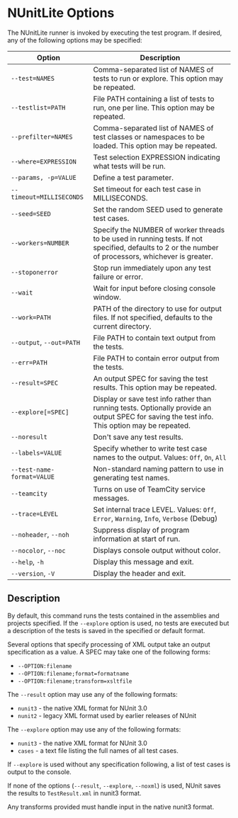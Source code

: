 # NUnitLite Options

The NUnitLite runner is invoked by executing the test program. If desired, any of the following options may be specified:

| Option | Description |
| ------ | ----------- |
| `--test=NAMES` | Comma-separated list of NAMES of tests to run or explore. This option may be repeated. |
| `--testlist=PATH` | File PATH containing a list of tests to run, one per line. This option may be repeated. |
| `--prefilter=NAMES` | Comma-separated list of NAMES of test classes or namespaces to be loaded. This option may be repeated. |
| `--where=EXPRESSION` | Test selection EXPRESSION indicating what tests will be run. |
| `--params, -p=VALUE` | Define a test parameter. |
| `--timeout=MILLISECONDS` | Set timeout for each test case in MILLISECONDS. |
| `--seed=SEED` | Set the random SEED used to generate test cases. |
| `--workers=NUMBER` | Specify the NUMBER of worker threads to be used in running tests. If not specified, defaults to 2 or the number of processors, whichever is greater. |
| `--stoponerror` | Stop run immediately upon any test failure or error. |
| `--wait` | Wait for input before closing console window. |
| `--work=PATH` | PATH of the directory to use for output files. If not specified, defaults to the current directory. |
| `--output`, `--out=PATH` | File PATH to contain text output from the tests. |
| `--err=PATH` | File PATH to contain error output from the tests. |
| `--result=SPEC` | An output SPEC for saving the test results. This option may be repeated. |
| `--explore[=SPEC]` | Display or save test info rather than running tests. Optionally provide an output SPEC for saving the test info. This option may be repeated. |
| `--noresult` | Don't save any test results. |
| `--labels=VALUE` | Specify whether to write test case names to the output. Values: `Off`, `On`, `All` |
| `--test-name-format=VALUE` | Non-standard naming pattern to use in generating test names. |
| `--teamcity` | Turns on use of TeamCity service messages. |
| `--trace=LEVEL` | Set internal trace LEVEL. Values: `Off`, `Error`, `Warning`, `Info`, `Verbose` (Debug) |
| `--noheader`, `--noh` | Suppress display of program information at start of run. |
| `--nocolor`, `--noc` | Displays console output without color. |
| `--help`, `-h` | Display this message and exit. |
| `--version`, `-V` | Display the header and exit. |

## Description

By default, this command runs the tests contained in the
assemblies and projects specified. If the `--explore` option
is used, no tests are executed but a description of the tests
is saved in the specified or default format.

Several options that specify processing of XML output take
an output specification as a value. A SPEC may take one of
the following forms:

* `--OPTION:filename`
* `--OPTION:filename;format=formatname`
* `--OPTION:filename;transform=xsltfile`

The `--result` option may use any of the following formats:

* `nunit3` - the native XML format for NUnit 3.0
* `nunit2` - legacy XML format used by earlier releases of NUnit

The `--explore` option may use any of the following formats:

* `nunit3` - the native XML format for NUnit 3.0
* `cases` - a text file listing the full names of all test cases.

If `--explore` is used without any specification following, a list of
test cases is output to the console.

If none of the options (`--result`, `--explore`, `--noxml`) is used,
NUnit saves the results to `TestResult.xml` in nunit3 format.

Any transforms provided must handle input in the native nunit3 format.
